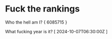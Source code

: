 # Fuck the rankings

Who the hell am I?
{ 6085715 }

What fucking year is it?
[ 2024-10-07T06:30:00Z ]
